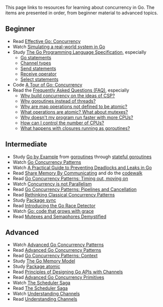 This page links to resources for learning about concurrency in Go.  The items are presented in order, from beginner material to advanced topics.

## Beginner
- Read [Effective Go: Concurrency](https://go.dev/doc/effective_go#concurrency)
- Watch [Simulating a real-world system in Go](https://www.dotconferences.com/2017/11/sameer-ajmani-simulating-a-real-world-system-in-go)
- Study [The Go Programming Language Specification](https://go.dev/ref/spec), especially
    - [Go statements](https://go.dev/ref/spec#Go_statements)
    - [Channel types](https://go.dev/ref/spec#Channel_types)
    - [Send statements](https://go.dev/ref/spec#Send_statements)
    - [Receive operator](https://go.dev/ref/spec#Receive_operator)
    - [Select statements](https://go.dev/ref/spec#Select_statements)
- Code [A Tour of Go: Concurrency](http://tour.golang.org/concurrency/1)
- Read the [Frequently Asked Questions (FAQ)](https://go.dev/doc/faq), especially
    - [Why build concurrency on the ideas of CSP?](https://go.dev/doc/faq#csp)
    - [Why goroutines instead of threads?](https://go.dev/doc/faq#goroutines)
    - [Why are map operations not defined to be atomic?](https://go.dev/doc/faq#atomic_maps)
    - [What operations are atomic? What about mutexes?](https://go.dev/doc/faq#What_operations_are_atomic_What_about_mutexes)
    - [Why doesn't my program run faster with more CPUs?](https://go.dev/doc/faq#parallel_slow)
    - [How can I control the number of CPUs?](https://go.dev/doc/faq#number_cpus)
    - [What happens with closures running as goroutines?](https://go.dev/doc/faq#closures_and_goroutines)

## Intermediate
- Study [Go by Example](https://gobyexample.com) from [goroutines](https://gobyexample.com/goroutines) through [stateful goroutines](https://gobyexample.com/stateful-goroutines)
- Watch [Go Concurrency Patterns](https://talks.golang.org/2012/concurrency.slide#1)
- Watch [A Practical Guide to Preventing Deadlocks and Leaks in Go](https://www.youtube.com/watch?v=3EW1hZ8DVyw)
- Read [Share Memory By Communicating](https://go.dev/blog/share-memory-by-communicating) and do the [codewalk](https://go.dev/doc/codewalk/sharemem/)
- Read [Go Concurrency Patterns: Timing out, moving on](https://go.dev/blog/go-concurrency-patterns-timing-out-and)
- Watch [Concurrency is not Parallelism](http://talks.golang.org/2012/waza.slide#1)
- Read [Go Concurrency Patterns: Pipelines and Cancellation](https://go.dev/blog/pipelines)
- Read [Rethinking Classical Concurrency Patterns](https://github.com/golang/go/wiki/Go-Community-Slides#rethinking-classical-concurrency-patterns)
- Study [Package sync](https://pkg.go.dev/sync/)
- Read [Introducing the Go Race Detector](https://go.dev/blog/race-detector)
- Watch [Go: code that grows with grace](http://talks.golang.org/2012/chat.slide#1)
- Read [Mutexes and Semaphores Demystified](http://www.barrgroup.com/Embedded-Systems/How-To/RTOS-Mutex-Semaphore)

## Advanced
- Watch [Advanced Go Concurrency Patterns](https://go.dev/blog/advanced-go-concurrency-patterns)
- Read [Advanced Go Concurrency Patterns](http://talks.golang.org/2013/advconc.slide#1)
- Read [Go Concurrency Patterns: Context](https://go.dev/blog/context)
- Study [The Go Memory Model](https://go.dev/ref/mem)
- Study [Package atomic](https://pkg.go.dev/sync/atomic/)
- Read [Principles of Designing Go APIs with Channels](https://inconshreveable.com/07-08-2014/principles-of-designing-go-apis-with-channels/)
- Read [Advanced Go Concurrency Primitives](https://encore.dev/blog/advanced-go-concurrency)
- Watch [The Scheduler Saga](https://www.youtube.com/watch?v=YHRO5WQGh0k)
- Read [The Scheduler Saga](https://speakerdeck.com/kavya719/the-scheduler-saga)
- Watch [Understanding Channels](https://www.youtube.com/watch?v=KBZlN0izeiY)
- Read [Understanding Channels](https://speakerdeck.com/kavya719/understanding-channels)